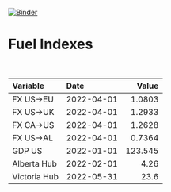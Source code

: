 [![Binder](https://mybinder.org/badge_logo.svg)](https://mybinder.org/v2/gh/AyrtonB/Global-Gas-Prices/master)

# Fuel Indexes

<br>

| Variable     | Date       |    Value |
|:-------------|:-----------|---------:|
| FX US->EU    | 2022-04-01 |   1.0803 |
| FX US->UK    | 2022-04-01 |   1.2933 |
| FX CA->US    | 2022-04-01 |   1.2628 |
| FX US->AL    | 2022-04-01 |   0.7364 |
| GDP US       | 2022-01-01 | 123.545  |
| Alberta Hub  | 2022-02-01 |   4.26   |
| Victoria Hub | 2022-05-31 |  23.6    |
